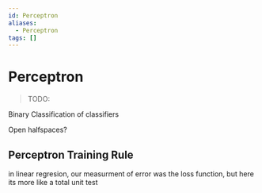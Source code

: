 ```yaml
---
id: Perceptron
aliases:
  - Perceptron
tags: []
---
```


# Perceptron
> TODO:  

Binary Classification of classifiers  

Open halfspaces? 

## Perceptron Training Rule 

in linear regresion, our measurment of error was the loss function, but here its more like a total unit test 


